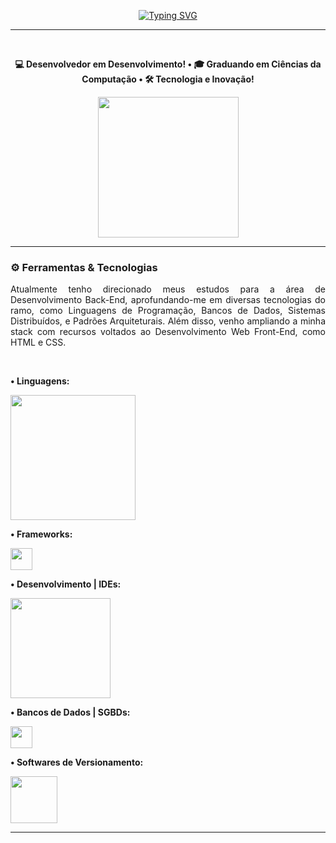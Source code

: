 <p align="center">
  <a href="https://git.io/typing-svg">
    <img src="https://readme-typing-svg.demolab.com?font=Fira+Code&size=32&duration=2000&pause=2000&color=5090CB&center=true&vCenter=true&width=500&lines=Hello%2C+World!" alt="Typing SVG" />
  </a>
</p>

---

<br>

<p align="center">
  <b>💻 Desenvolvedor em Desenvolvimento! • 🎓 Graduando em Ciências da Computação • 🛠 Tecnologia e Inovação!</b>
</p>

<div align="center">
  <img src="https://streak-stats.demolab.com?user=LuuGab&hide_border=true&background=00000000&ring=5090CB&fire=5090CB&currStreakLabel=5090CB&sideNums=5090CB&currStreakNum=5090CB&sideLabels=5090CB&dates=5090CB" height="225"/>
</div>

---

<h3>⚙ Ferramentas & Tecnologias</h3>

<p align="justify">
  Atualmente tenho direcionado meus estudos para a área de Desenvolvimento Back-End, aprofundando-me em diversas tecnologias do ramo, como Linguagens de Programação, Bancos de Dados, Sistemas Distribuídos, e Padrões Arquiteturais. Além disso, venho ampliando a minha stack com recursos voltados ao Desenvolvimento Web Front-End, como HTML e CSS.
</p>

<br>

<p><b>• Linguagens:</b></p>

<p align="left">
  <a href="https://skillicons.dev">
    <img src="https://skillicons.dev/icons?i=java,python,html,css" width="200" />
  </a>
</p>

<p><b>• Frameworks:</b></p>

<p align="left">
  <a href="https://skillicons.dev">
    <img src="https://skillicons.dev/icons?i=flask" width="35" />
  </a>
</p>

<p><b>• Desenvolvimento | IDEs:</b></p>

<p align="left">
  <a href="https://skillicons.dev">
    <img src="https://skillicons.dev/icons?i=vscode,idea,eclipse,firebase" width="160" />
  </a>
</p>

<p><b>• Bancos de Dados | SGBDs:</b></p>

<p align="left">
  <a href="https://skillicons.dev">
    <img src="https://skillicons.dev/icons?i=mysql" width="35" />
  </a>
</p>

<p><b>• Softwares de Versionamento:</b></p>

<p align="left">
  <a href="https://skillicons.dev">
    <img src="https://skillicons.dev/icons?i=git,github" width="75" />
  </a>
</p>

---
